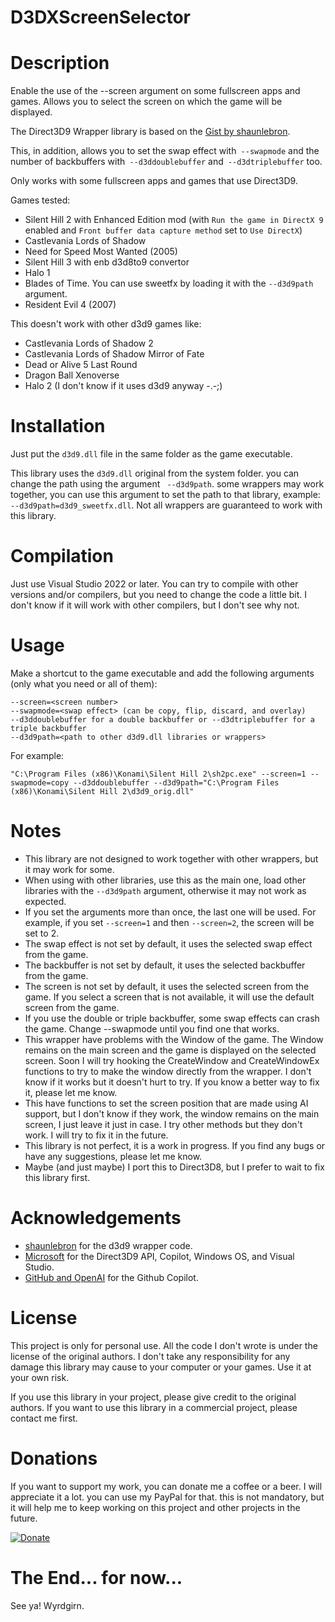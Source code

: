 # D3DXScreenSelector

# Description

Enable the use of the --screen argument on some fullscreen apps and games. Allows you to select the screen on which the game will be displayed.

The Direct3D9 Wrapper library is based on the [Gist by shaunlebron](https://gist.github.com/shaunlebron/3854bf4eec5bec297907).

This, in addition, allows you to set the swap effect with` --swapmode` and the number of backbuffers with` --d3ddoublebuffer` and` --d3dtriplebuffer` too.

Only works with some fullscreen apps and games that use Direct3D9.

Games tested:

- Silent Hill 2 with Enhanced Edition mod (with `Run the game in DirectX 9` enabled and `Front buffer data capture method` set to `Use DirectX`)
- Castlevania Lords of Shadow
- Need for Speed Most Wanted (2005)
- Silent Hill 3 with enb d3d8to9 convertor
- Halo 1
- Blades of Time. You can use sweetfx by loading it with the `--d3d9path` argument.
- Resident Evil 4 (2007)

This doesn't work with other d3d9 games like:
- Castlevania Lords of Shadow 2
- Castlevania Lords of Shadow Mirror of Fate
- Dead or Alive 5 Last Round
- Dragon Ball Xenoverse
- Halo 2 (I don't know if it uses d3d9 anyway -.-;)

# Installation

Just put the `d3d9.dll` file in the same folder as the game executable.

This library uses the `d3d9.dll` original from the system folder. you can change the path using the argument ` --d3d9path`. some wrappers may work together, you can use this argument to set the path to that library, example: ` --d3d9path=d3d9_sweetfx.dll`. Not all wrappers are guaranteed to work with this library.

# Compilation

Just use Visual Studio 2022 or later. You can try to compile with other versions and/or compilers, but you need to change the code a little bit. I don't know if it will work with other compilers, but I don't see why not.

# Usage

Make a shortcut to the game executable and add the following arguments (only what you need or all of them):

```
--screen=<screen number>
--swapmode=<swap effect> (can be copy, flip, discard, and overlay)
--d3ddoublebuffer for a double backbuffer or --d3dtriplebuffer for a triple backbuffer
--d3d9path=<path to other d3d9.dll libraries or wrappers>
```

For example:

```
"C:\Program Files (x86)\Konami\Silent Hill 2\sh2pc.exe" --screen=1 --swapmode=copy --d3ddoublebuffer --d3d9path="C:\Program Files (x86)\Konami\Silent Hill 2\d3d9_orig.dll"
```

# Notes

- This library are not designed to work together with other wrappers, but it may work for some.
- When using with other libraries, use this as the main one, load other libraries with the `--d3d9path` argument, otherwise it may not work as expected.
- If you set the arguments more than once, the last one will be used. For example, if you set `--screen=1` and then `--screen=2`, the screen will be set to 2.
- The swap effect is not set by default, it uses the selected swap effect from the game.
- The backbuffer is not set by default, it uses the selected backbuffer from the game.
- The screen is not set by default, it uses the selected screen from the game. If you select a screen that is not available, it will use the default screen from the game.
- If you use the double or triple backbuffer, some swap effects can crash the game. Change --swapmode until you find one that works.
- This wrapper have problems with the Window of the game. The Window remains on the main screen and the game is displayed on the selected screen. Soon I will try hooking the CreateWindow and CreateWindowEx functions to try to make the window directly from the wrapper. I don't know if it works but it doesn't hurt to try. If you know a better way to fix it, please let me know.
- This have functions to set the screen position that are made using AI support, but I don't know if they work, the window remains on the main screen, I just leave it just in case. I try other methods but they don't work. I will try to fix it in the future.
- This library is not perfect, it is a work in progress. If you find any bugs or have any suggestions, please let me know.
- Maybe (and just maybe) I port this to Direct3D8, but I prefer to wait to fix this library first.

# Acknowledgements

- [shaunlebron](https://gist.github.com/shaunlebron/3854bf4eec5bec297907) for the d3d9 wrapper code.
- [Microsoft](https://www.microsoft.com) for the Direct3D9 API, Copilot, Windows OS, and Visual Studio.
- [GitHub and OpenAI](https://github.com/features/copilot) for the Github Copilot.

# License

This project is only for personal use. All the code I don't wrote is under the license of the original authors. I don't take any responsibility for any damage this library may cause to your computer or your games. Use it at your own risk.

If you use this library in your project, please give credit to the original authors. If you want to use this library in a commercial project, please contact me first.

# Donations

If you want to support my work, you can donate me a coffee or a beer. I will appreciate it a lot. you can use my PayPal for that. this is not mandatory, but it will help me to keep working on this project and other projects in the future.

[![Donate](https://www.paypalobjects.com/en_US/i/btn/btn_donate_LG.gif)](https://paypal.me/DarkAyane?country.x=VE&locale.x=es_XC)

# The End... for now...

See ya! Wyrdgirn.
